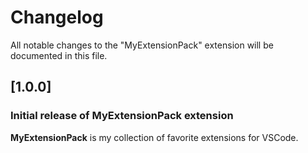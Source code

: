 # Changelog

All notable changes to the "MyExtensionPack" extension will be documented in this file.

## [1.0.0]

### Initial release of MyExtensionPack extension

**MyExtensionPack** is my collection of favorite extensions for VSCode.